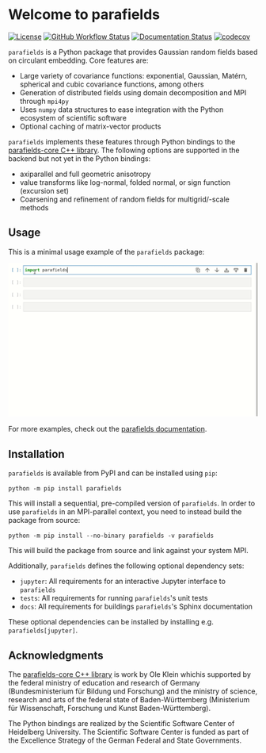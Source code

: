 # Welcome to parafields

[![License](https://img.shields.io/badge/License-BSD%203--Clause-orange.svg)](https://opensource.org/licenses/BSD-3-Clause)
[![GitHub Workflow Status](https://img.shields.io/github/workflow/status/parafields/parafields/CI)](https://github.com/parafields/parafields/actions?query=workflow%3ACI)
[![Documentation Status](https://readthedocs.org/projects/parafields/badge/)](https://parafields.readthedocs.io/)
[![codecov](https://codecov.io/gh/parafields/parafields/branch/main/graph/badge.svg)](https://codecov.io/gh/parafields/parafields)

`parafields` is a Python package that provides Gaussian random fields
based on circulant embedding. Core features are:

* Large variety of covariance functions: exponential, Gaussian, Matérn,
  spherical and cubic covariance functions, among others
* Generation of distributed fields using domain decomposition
  and MPI through `mpi4py`
* Uses `numpy` data structures to ease integration with the
  Python ecosystem of scientific software
* Optional caching of matrix-vector products

`parafields` implements these features through Python bindings to the [parafields-core C++ library](https://github.com/parafields/parafields-core).
The following options are supported in the backend but not yet in the Python bindings:

* axiparallel and full geometric anisotropy
* value transforms like log-normal, folded normal, or
  sign function (excursion set)
* Coarsening and refinement of random fields for multigrid/-scale methods

## Usage

This is a minimal usage example of the `parafields` package:

![Minimum usage example](https://raw.githubusercontent.com/parafields/parafields/main/parafields.gif)

For more examples, check out the [parafields documentation](https://parafields.readthedocs.io/).

## Installation

`parafields` is available from PyPI and can be installed using `pip`:

```
python -m pip install parafields
```

This will install a sequential, pre-compiled version of `parafields`.
In order to use `parafields` in an MPI-parallel context, you need to
instead build the package from source:

```
python -m pip install --no-binary parafields -v parafields
```

This will build the package from source and link against your system MPI.

Additionally, `parafields` defines the following optional dependency sets:

* `jupyter`: All requirements for an interactive Jupyter interface to `parafields`
* `tests`: All requirements for running `parafields`'s unit tests
* `docs`: All requirements for buildings `parafields`'s Sphinx documentation

These optional dependencies can be installed by installing e.g. `parafields[jupyter]`.

## Acknowledgments

The [parafields-core C++ library](https://github.com/parafields/parafields-core) is
work by Ole Klein whichis supported by the federal ministry of education and research
of Germany (Bundesministerium für Bildung und Forschung) and the ministry of science, research
and arts of the federal state of Baden-Württemberg (Ministerium für Wissenschaft, Forschung und Kunst Baden-Württemberg).

The Python bindings are realized by the Scientific Software Center of Heidelberg University.
The Scientific Software Center is funded as part of the Excellence Strategy of the German Federal and State Governments.
